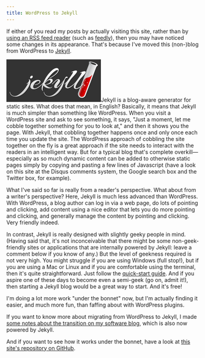 ```yaml
---
title: WordPress to Jekyll
---
```

If either of you read my posts by actually visiting this site, rather than by [using an RSS feed reader](http://www.problogger.net/what-is-rss/) (such as [feedly](http://feedly.com/)), then you may have noticed some changes in its appearance. That's because I've moved this (non-)blog from WordPress to [Jekyll](http://jekyllrb.com/).

[<img alt="Jekyll" src="/assets/jekyll.png" class="alignright" />](http://jekyllrb.com/)Jekyll is a blog-aware generator for static sites. What does that mean, in English? Basically, it means that Jekyll is much simpler than something like WordPress. When you visit a WordPress site and ask to see something, it says, "Just a moment, let me cobble together something for you to look at," and then it shows you the page. With Jekyll, that cobbling together happens once and only once each time you update the site. The WordPress approach of cobbling the site together on the fly is a great approach if the site needs to interact with the readers in an intelligent way. But for a typical blog that's complete overkill—especially as so much dynamic content can be added to otherwise static pages simply by copying and pasting a few lines of Javascript (have a look on this site at the Disqus comments system, the Google search box and the Twitter box, for example).

What I've said so far is really from a reader's perspective. What about from a writer's perspective? Here, Jekyll is much less advanced than WordPress. With WordPress, a blog author can log in via a web page, do lots of pointing and clicking, add content using a nice editor that lets you do more pointing and clicking, and generally manage the content by pointing and clicking. Very friendly indeed.

In contrast, Jekyll is really designed with slightly geeky people in mind. (Having said that, it's not inconceivable that there might be some non-geek-friendly sites or applications that are internally powered by Jekyll: leave a comment below if you know of any.) But the level of geekness required is not very high. You might struggle if you are using Windows (full stop!), but if you are using a Mac or Linux and if you are comfortable using the terminal, then it's quite straightforward. Just follow the [quick-start guide](http://jekyllrb.com/docs/quickstart/). And if you aspire one of these days to become even a semi-geek (go on, admit it!), then starting a Jekyll blog would be a great way to start. And it's free!

I'm doing a lot more work "under the bonnet" now, but I'm actually finding it easier, and much more fun, than faffing about with WordPress plugins.

If you want to know more about migrating from WordPress to Jekyll, I made [some notes about the transition on my software blog](http://www.enkaptic.co.uk/2014/02/05/wordpress-to-jekyll/), which is also now powered by Jekyll.

And if you want to see how it works under the bonnet, have a look at [this site's repository on GitHub](https://github.com/anthonyjsmith/anthonyjsmith.github.io).